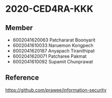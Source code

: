 # 2020-CED4RA-KKK
## Member
- 6002041620063 Patchararat Boonyarit
- 6002041610033 Naruemon Kongpech
- 6002041620187 Anyapach Tiranithipat
- 6002041620071 Patcharee Pakmat
- 6002041610092 Supamit Chunprawat
## Reference
https://github.com/prawee/information-security
